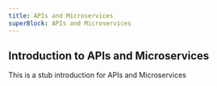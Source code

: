 ```yaml
---
title: APIs and Microservices
superBlock: APIs and Microservices
---
```

## Introduction to APIs and Microservices

This is a stub introduction for APIs and Microservices
